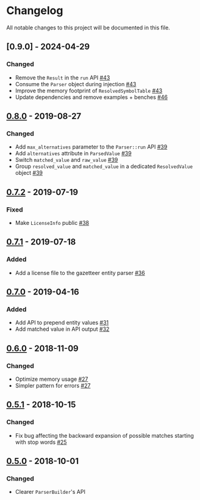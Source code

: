 # Changelog
All notable changes to this project will be documented in this file.

## [0.9.0] - 2024-04-29
### Changed
- Remove the `Result` in the `run` API [#43](https://github.com/snipsco/gazetteer-entity-parser/pull/43)
- Consume the `Parser` object during injection [#43](https://github.com/snipsco/gazetteer-entity-parser/pull/43)
- Improve the memory footprint of `ResolvedSymbolTable` [#43](https://github.com/snipsco/gazetteer-entity-parser/pull/43)
- Update dependencies and remove examples + benches [#46](https://github.com/snipsco/gazetteer-entity-parser/pull/46)

## [0.8.0] - 2019-08-27
### Changed
- Add `max_alternatives` parameter to the `Parser::run` API [#39](https://github.com/snipsco/gazetteer-entity-parser/pull/39)
- Add `alternatives` attribute in `ParsedValue` [#39](https://github.com/snipsco/gazetteer-entity-parser/pull/39)
- Switch `matched_value` and `raw_value` [#39](https://github.com/snipsco/gazetteer-entity-parser/pull/39)
- Group `resolved_value` and `matched_value` in a dedicated `ResolvedValue` object [#39](https://github.com/snipsco/gazetteer-entity-parser/pull/39)

## [0.7.2] - 2019-07-19
### Fixed
- Make `LicenseInfo` public [#38](https://github.com/snipsco/gazetteer-entity-parser/pull/38)

## [0.7.1] - 2019-07-18
### Added
- Add a license file to the gazetteer entity parser [#36](https://github.com/snipsco/gazetteer-entity-parser/pull/36)

## [0.7.0] - 2019-04-16
### Added
- Add API to prepend entity values [#31](https://github.com/snipsco/gazetteer-entity-parser/pull/31)
- Add matched value in API output [#32](https://github.com/snipsco/gazetteer-entity-parser/pull/32)

## [0.6.0] - 2018-11-09
### Changed
- Optimize memory usage [#27](https://github.com/snipsco/gazetteer-entity-parser/pull/27)
- Simpler pattern for errors [#27](https://github.com/snipsco/gazetteer-entity-parser/pull/27)

## [0.5.1] - 2018-10-15
### Changed
- Fix bug affecting the backward expansion of possible matches starting with stop words [#25](https://github.com/snipsco/gazetteer-entity-parser/pull/25)

## [0.5.0] - 2018-10-01
### Changed
- Clearer `ParserBuilder`'s API 

[0.8.0]: https://github.com/snipsco/gazetteer-entity-parser/compare/0.7.2...0.8.0
[0.7.2]: https://github.com/snipsco/gazetteer-entity-parser/compare/0.7.1...0.7.2
[0.7.1]: https://github.com/snipsco/gazetteer-entity-parser/compare/0.7.0...0.7.1
[0.7.0]: https://github.com/snipsco/gazetteer-entity-parser/compare/0.6.0...0.7.0
[0.6.0]: https://github.com/snipsco/gazetteer-entity-parser/compare/0.5.1...0.6.0
[0.5.1]: https://github.com/snipsco/gazetteer-entity-parser/compare/0.5.0...0.5.1
[0.5.0]: https://github.com/snipsco/gazetteer-entity-parser/compare/0.4.2...0.5.0

